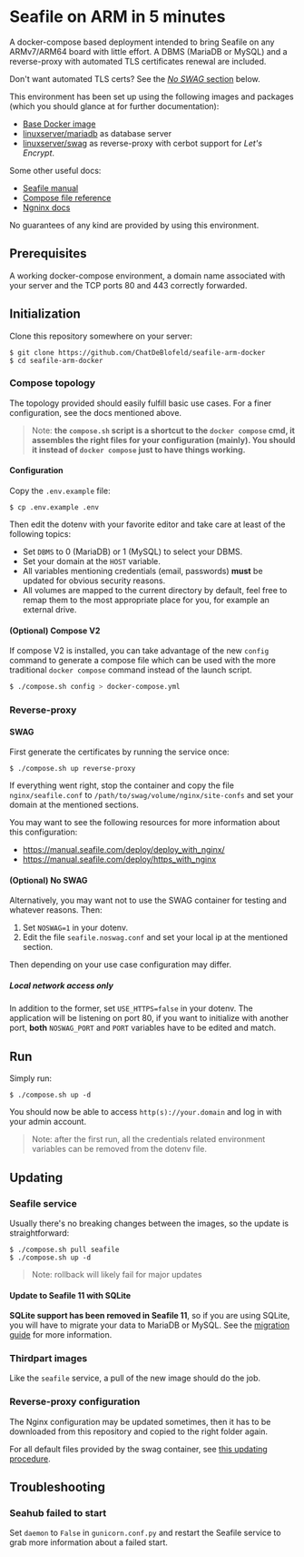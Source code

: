 # Seafile on ARM in 5 minutes

A docker-compose based deployment intended to bring Seafile on any ARMv7/ARM64 board with little effort. A DBMS (MariaDB or MySQL) and a reverse-proxy with automated TLS certificates renewal are included.

Don't want automated TLS certs? See the [*No SWAG* section](#optional-no-swag) below.

This environment has been set up using the following images and packages (which you should glance at for further documentation):

- [Base Docker image](https://github.com/ChatDeBlofeld/seafile-arm-docker-base)
- [linuxserver/mariadb](https://github.com/linuxserver/docker-mariadb) as database server
- [linuxserver/swag](https://github.com/linuxserver/docker-swag) as reverse-proxy with cerbot support for _Let's Encrypt_.

Some other useful docs:

- [Seafile manual](https://manual.seafile.com/)
- [Compose file reference](https://docs.docker.com/compose/compose-file/compose-file-v3/)
- [Ngninx docs](https://nginx.org/en/docs/)

No guarantees of any kind are provided by using this environment.

## Prerequisites

A working docker-compose environment, a domain name associated with your server and the TCP ports 80 and 443 correctly forwarded. 

## Initialization

Clone this repository somewhere on your server:

```
$ git clone https://github.com/ChatDeBlofeld/seafile-arm-docker
$ cd seafile-arm-docker
```

### Compose topology

The topology provided should easily fulfill basic use cases. For a finer configuration, see the docs mentioned above.

>Note: **the `compose.sh` script is a shortcut to the `docker compose` cmd, it assembles the right files for your configuration (mainly). You should it instead of `docker compose` just to have things working.**

#### Configuration

Copy the `.env.example` file:

```
$ cp .env.example .env
```

Then edit the dotenv with your favorite editor and take care at least of the following topics:

- Set `DBMS` to 0 (MariaDB) or 1 (MySQL) to select your DBMS.
- Set your domain at the `HOST` variable.
- All variables mentioning credentials (email, passwords) **must** be updated for obvious security reasons.
- All volumes are mapped to the current directory by default, feel free to remap them to the most appropriate place for you, for example an external drive.

#### (Optional) Compose V2

If compose V2 is installed, you can take advantage of the new `config` command to generate a compose file which can be used with the more traditional `docker compose` command instead of the launch script.

```bash
$ ./compose.sh config > docker-compose.yml
```

### Reverse-proxy

#### SWAG

First generate the certificates by running the service once:

```
$ ./compose.sh up reverse-proxy
```

If everything went right, stop the container and copy the file `nginx/seafile.conf` to `/path/to/swag/volume/nginx/site-confs` and set your domain at the mentioned sections.

You may want to see the following resources for more information about this configuration:

- https://manual.seafile.com/deploy/deploy_with_nginx/
- https://manual.seafile.com/deploy/https_with_nginx

#### (Optional) No SWAG

Alternatively, you may want not to use the SWAG container for testing and whatever reasons.  Then:

1. Set `NOSWAG=1` in your dotenv.
2. Edit the file `seafile.noswag.conf` and set your local ip at the mentioned section.

Then depending on your use case configuration may differ.

##### Local network access only

In addition to the former, set `USE_HTTPS=false` in your dotenv. The application will be listening on port 80, if you want to initialize with another port, **both** `NOSWAG_PORT` and `PORT` variables have to be edited and match.

## Run

Simply run:

```
$ ./compose.sh up -d
```

You should now be able to access `http(s)://your.domain` and log in with your admin account.

>Note: after the first run, all the credentials related environment variables can be removed from the dotenv file.

## Updating

### Seafile service

Usually there's no breaking changes between the images, so the update is straightforward:

```
$ ./compose.sh pull seafile
$ ./compose.sh up -d
```

>Note: rollback will likely fail for major updates

#### Update to Seafile 11 with SQLite

**SQLite support has been removed in Seafile 11**, so if you are using SQLite, you will have to migrate your data to MariaDB or MySQL. See the [migration guide](https://github.com/ChatDeBlofeld/seafile-arm-docker-base/blob/master/SQLITE_2_MYSQL.md) for more information.

### Thirdpart images

Like the `seafile` service, a pull of the new image should do the job.

### Reverse-proxy configuration

The Nginx configuration may be updated sometimes, then it has to be downloaded from this repository and copied to the right folder again.

For all default files provided by the swag container, see [this updating procedure](https://github.com/linuxserver/docker-swag#updating-configs).

## Troubleshooting

### Seahub failed to start

Set `daemon` to `False` in `gunicorn.conf.py` and restart the Seafile service to grab more information about a failed start.
